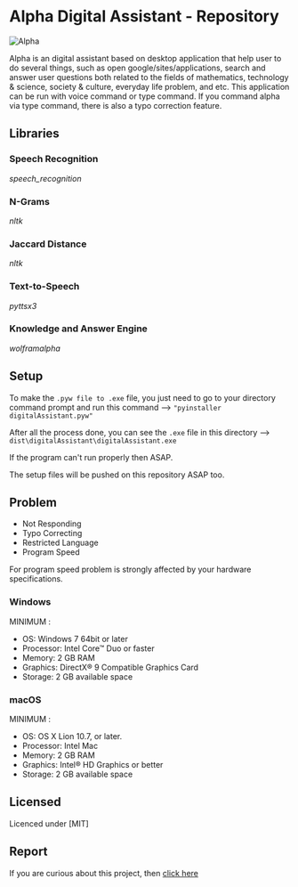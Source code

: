 # Alpha Digital Assistant - Repository

![Alpha](https://user-images.githubusercontent.com/73384433/195319641-fb10067a-ed9b-4066-9a3f-72e4dbca965d.jpg)
 
Alpha is an digital assistant based on desktop application that help user to do several things, such as open google/sites/applications, search and answer user questions both related to the fields of mathematics, technology & science, society & culture, everyday life problem, and etc. This application can be run with voice command or type command. If you command alpha via type command, there is also a typo correction feature.

## Libraries

### Speech Recognition
*speech_recognition*

### N-Grams
*nltk*

### Jaccard Distance
*nltk*

### Text-to-Speech
*pyttsx3*

### Knowledge and Answer Engine
*wolframalpha*

## Setup

To make the `.pyw file to .exe` file, you just need to go to your directory command prompt and run this command --> `"pyinstaller digitalAssistant.pyw"`

After all the process done, you can see the `.exe` file in this directory --> `dist\digitalAssistant\digitalAssistant.exe`

If the program can't run properly then ASAP.

The setup files will be pushed on this repository ASAP too.

## Problem

* Not Responding
* Typo Correcting
* Restricted Language
* Program Speed

For program speed problem is strongly affected by your hardware specifications.

### Windows
MINIMUM :
* OS: Windows 7 64bit or later
* Processor: Intel Core™ Duo or faster
* Memory: 2 GB RAM
* Graphics: DirectX® 9 Compatible Graphics Card
* Storage: 2 GB available space

### macOS
MINIMUM :
* OS: OS X Lion 10.7, or later.
* Processor: Intel Mac
* Memory: 2 GB RAM
* Graphics: Intel® HD Graphics or better
* Storage: 2 GB available space

## Licensed
Licenced under [MIT]

## Report
If you are curious about this project, then [click here](https://github.com/GWENTzy/Digital-Assistant-Desktop-App/blob/main/Digital%20Assistant%20Based%20On%20Desktop%20Application%20Using%20Speech%20Recognition%20And%20Text%20To%20Speech%20With%20Typocorrecting.pdf)
